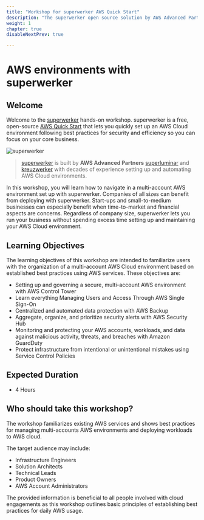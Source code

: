 ```yaml
---
title: "Workshop for superwerker AWS Quick Start"
description: "The superwerker open source solution by AWS Advanced Partners kreuzwerker and superluminar automates the setup of an AWS Cloud environment with prescriptive best practices. It enables startups and SMBs to focus on their core business - by saving setup and maintenance time and money."
weight: 1
chapter: true
disableNextPrev: true

---
```


# AWS environments with superwerker

## Welcome

Welcome to the [superwerker] hands-on workshop. superwerker is a free, open-source [AWS Quick Start] that lets you quickly set up an AWS Cloud environment following best practices for security and efficiency so you can focus on your core business.

![superwerker](/images/splash.jpg)

> [superwerker] is built by **AWS Advanced Partners** [superluminar] and [kreuzwerker] with decades of experience setting up and automating AWS Cloud environments.

In this workshop, you will learn how to navigate in a multi-account AWS environment set up with superwerker. Companies of all sizes can benefit from deploying with superwerker. Start-ups and small-to-medium businesses can especially benefit when time-to-market and financial aspects are concerns. Regardless of company size, superwerker lets you run your business without spending excess time setting up and maintaining your AWS Cloud environment.

## Learning Objectives

The learning objectives of this workshop are intended to familiarize users with the organization of a multi-account AWS Cloud environment based on established best practices using AWS services. These objectives are:

- Setting up and governing a secure, multi-account AWS environment with AWS Control Tower
- Learn everything Managing Users and Access Through AWS Single Sign-On
- Centralized and automated data protection with AWS Backup
- Aggregate, organize, and prioritize security alerts with AWS Security Hub
- Monitoring and protecting your AWS accounts, workloads, and data against malicious activity, threats, and breaches with Amazon GuardDuty
- Protect infrastructure from intentional or unintentional mistakes using Service Control Policies

## Expected Duration

- 4 Hours

## Who should take this workshop?

The workshop familiarizes existing AWS services and shows best practices for managing multi-accounts AWS environments and deploying workloads to AWS cloud.

The target audience may include:

- Infrastructure Engineers
- Solution Architects
- Technical Leads
- Product Owners
- AWS Account Administrators

The provided information is beneficial to all people involved with cloud engagements as this workshop outlines basic principles of establishing best practices for daily AWS usage.

[superwerker]: https://github.com/superwerker/superwerker
[aws quick start]: https://aws.amazon.com/quickstart/architecture/superwerker/
[superluminar]: https://superluminar.io
[kreuzwerker]: https://kreuzwerker.de
